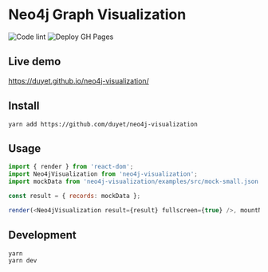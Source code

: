 # Neo4j Graph Visualization

![Code lint](https://github.com/duyet/neo4j-visualization/workflows/Code%20lint/badge.svg)
![Deploy GH Pages](https://github.com/duyet/neo4j-visualization/workflows/Deploy%20GH%20Pages/badge.svg)

## Live demo

https://duyet.github.io/neo4j-visualization/

## Install 

```
yarn add https://github.com/duyet/neo4j-visualization
```

## Usage

```js
import { render } from 'react-dom';
import Neo4jVisualization from 'neo4j-visualization';
import mockData from 'neo4j-visualization/examples/src/mock-small.json';

const result = { records: mockData };

render(<Neo4jVisualization result={result} fullscreen={true} />, mountNode);
```

## Development

```
yarn
yarn dev
```